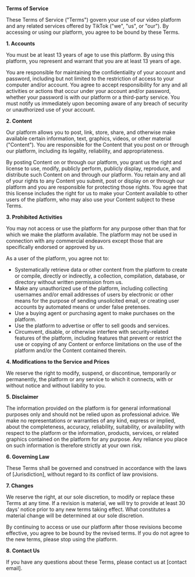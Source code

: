 **Terms of Service**

These Terms of Service ("Terms") govern your use of our video platform and any related services offered by TikTok ("we", "us", or "our"). By accessing or using our platform, you agree to be bound by these Terms.

**1. Accounts**

You must be at least 13 years of age to use this platform. By using this platform, you represent and warrant that you are at least 13 years of age.

You are responsible for maintaining the confidentiality of your account and password, including but not limited to the restriction of access to your computer and/or account. You agree to accept responsibility for any and all activities or actions that occur under your account and/or password, whether your password is with our platform or a third-party service. You must notify us immediately upon becoming aware of any breach of security or unauthorized use of your account.

**2. Content**

Our platform allows you to post, link, store, share, and otherwise make available certain information, text, graphics, videos, or other material ("Content"). You are responsible for the Content that you post on or through our platform, including its legality, reliability, and appropriateness.

By posting Content on or through our platform, you grant us the right and license to use, modify, publicly perform, publicly display, reproduce, and distribute such Content on and through our platform. You retain any and all of your rights to any Content you submit, post or display on or through our platform and you are responsible for protecting those rights. You agree that this license includes the right for us to make your Content available to other users of the platform, who may also use your Content subject to these Terms.

**3. Prohibited Activities**

You may not access or use the platform for any purpose other than that for which we make the platform available. The platform may not be used in connection with any commercial endeavors except those that are specifically endorsed or approved by us.

As a user of the platform, you agree not to:

- Systematically retrieve data or other content from the platform to create or compile, directly or indirectly, a collection, compilation, database, or directory without written permission from us.
- Make any unauthorized use of the platform, including collecting usernames and/or email addresses of users by electronic or other means for the purpose of sending unsolicited email, or creating user accounts by automated means or under false pretenses.
- Use a buying agent or purchasing agent to make purchases on the platform.
- Use the platform to advertise or offer to sell goods and services.
- Circumvent, disable, or otherwise interfere with security-related features of the platform, including features that prevent or restrict the use or copying of any Content or enforce limitations on the use of the platform and/or the Content contained therein.

**4. Modifications to the Service and Prices**

We reserve the right to modify, suspend, or discontinue, temporarily or permanently, the platform or any service to which it connects, with or without notice and without liability to you.

**5. Disclaimer**

The information provided on the platform is for general informational purposes only and should not be relied upon as professional advice. We make no representations or warranties of any kind, express or implied, about the completeness, accuracy, reliability, suitability, or availability with respect to the platform or the information, products, services, or related graphics contained on the platform for any purpose. Any reliance you place on such information is therefore strictly at your own risk.

**6. Governing Law**

These Terms shall be governed and construed in accordance with the laws of [Jurisdiction], without regard to its conflict of law provisions.

**7. Changes**

We reserve the right, at our sole discretion, to modify or replace these Terms at any time. If a revision is material, we will try to provide at least 30 days' notice prior to any new terms taking effect. What constitutes a material change will be determined at our sole discretion.

By continuing to access or use our platform after those revisions become effective, you agree to be bound by the revised terms. If you do not agree to the new terms, please stop using the platform.

**8. Contact Us**

If you have any questions about these Terms, please contact us at [contact email].
